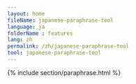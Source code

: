 ```yaml
---
layout: home
fileName: japanese-paraphrase-tool
language: ja
folderName : features
lang: zh
permalink: /zh/japanese-paraphrase-tool
tool: japanese-paraphrase-tool
---
```

{% include section/paraphrase.html %}